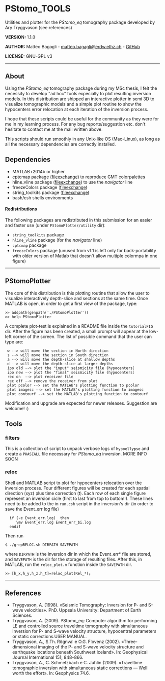 # PStomo_TOOLS
Utilities and plotter for the _PStomo_eq_ tomography package developed by Ary Tryggvason (see references)

**VERSION:** 1.1.0

**AUTHOR:**  Matteo Bagagli - <matteo.bagagli@erdw.ethz.ch> - [GitHub](https://github.com/billy4all)

**LICENSE:**  GNU-GPL v3

--------------------
## About
Using the _PStomo_eq_ tomography package during my MSc thesis, I felt the necessity to develop "ad hoc" tools expecially to plot resulting inversion models. In this distribution are shipped an interactive plotter in semi 3D to visualize tomographic models and a simple plot routine to show the hypocenters error relocation at each iteration of the inversion process.

I hope that these scripts could be useful for the community as they were for me in my learning process. For any bug reports/suggestion etc. don't hesitate to contact me at the mail written above.

This scripts should run smoothly in any Unix-like OS (Mac-Linux), as long as all the necessary dependencies are correctly installed.

## Dependencies
* MATLAB r2014b or higher
* cptcmap package ([fileexchange](https://www.mathworks.com/matlabcentral/fileexchange/28943-color-palette-tables---cpt--for-matlab)) to reproduce GMT colorpalettes
* hline_vline package ([fileexchange](https://www.mathworks.com/matlabcentral/fileexchange/1039-hline-and-vline)) to use the _navigator_ line
* freezeColors package ([fileexchange](https://www.mathworks.com/matlabcentral/fileexchange/7943-freezecolors---unfreezecolors))
* string_toolkits package ([fileexchange](https://www.mathworks.com/matlabcentral/fileexchange/21710-string-toolkits))
* bash/csh shells environments

#### Redistributions
The following packages are redistributed in this submission for an easier and faster use (under `PStomoPlotter/utility` dir):

* `string_toolkits` package 
* `hline_vline` package (for the _navigator_ line)
* `cptcmap` package 
* `freezeColors` package (unused from v1.1 is left only for back-portability with older version of Matlab that doesn't allow multiple colormpa in one figure)

--------------------

## PStomoPlotter
The core of this distribution is this plotting routine that allow the user to visualize interactively depth-slice and sections at the same time.
Once MATLAB is open, in order to get a first view of the package, type:

```
>> addpath(genpath('./PStomoPlotter'))
>> help PStomoPlotter
```

A complete plot-test is explained in a README file inside the `tutorialFIG` dir. After the figure has been created, a small prompt will appear at the low-left corner of the screen. The list of possible command that the user can type are:

```
 w --> will move the section in North direction
 s --> will move the section in South direction
 a --> will move the depth-slice at shallow depths
 d --> will move the depth-slice at larger depths
 ipo old --> plot the "input" seismicity file (hypocenters)
 ipo new --> plot the "final" seismicity file (hypocenters)
 rec on  --> plot receiver file
 rec off --> remove the receiver from plot
 plot pcolor --> set the MATLAB's plotting function to pcolor
 plot imagesc --> set the MATLAB's plotting function to imagesc
 plot contourf --> set the MATLAB's plotting function to contourf
```

Modification and upgrade are expected for newer releases. Suggestion are welcome! :)

## Tools
### filters
This is a collection of script to unpack verbose logs of `hypoellypse` and create a `PHASEALL` file necessary for _PStomo_eq_ inversion. MORE INFO SOON

### reloc
Shell and MATLAB script to plot for hypocenters relocation over the inversion process. Four different figures will be created for each spatial direction (xyz) plus time correction (t). Each row of each single figure represent an inversion cicle (first to last from top to bottom!).
These lines need to be added to the in `run.csh` script in the inversion's dir (in order to save the Event_err log file)

```
  if (-e Event_err.log)  then
     \mv Event_err.log Event_err_$i.log
  endif
```
Then run

```
$ ./grepRELOC.sh DIRPATH SAVEPATH
```
where `DIRPATH` is the inversion dir in which the Event_err* file are stored, and `SAVEPATH` is the dir for the storage of resulting files.
After this, in MATLAB, run the `reloc_plot.m` function inside the `SAVEPATH` dir.

```
>> [h_x,h_y,h_z,h_t]=reloc_plot(Rel_*);
```
--------------------
## References
* Tryggvason, A. (1998). «Seismic Tomography: Inversion for P- and S-wave velocities». PhD. Uppsala University: Department of Earth Sciences.
* Tryggvason, A. (2009). PStomo_eq: Computer algorithm for performing LE and controlled source traveltime tomography with simultaneous inversion for P- and S-wave velocity structure, hypocentral parameters or static corrections.USER MANUAL.
* Tryggvason, A., S.Th. Rögnval e O.G. Flovenz (2002). «Three-dimensional imaging of the P- and S-wave velocity structure and earthquake locations beneath Southwest Iceland». In: Geophysical Journal International 151, 848–866.
* Tryggvason, A., C. Schmelzbach e C. Juhlin (2009). «Traveltime tomographic inversion with simultaneous static corrections — Well worth the effort». In: Geophysics 74.6.
